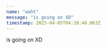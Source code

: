 ```yaml
---
name: "waht"
message: "is going on XD"
timestamp: 2025-04-05T04:28:46.063Z
---
```

is going on XD
    